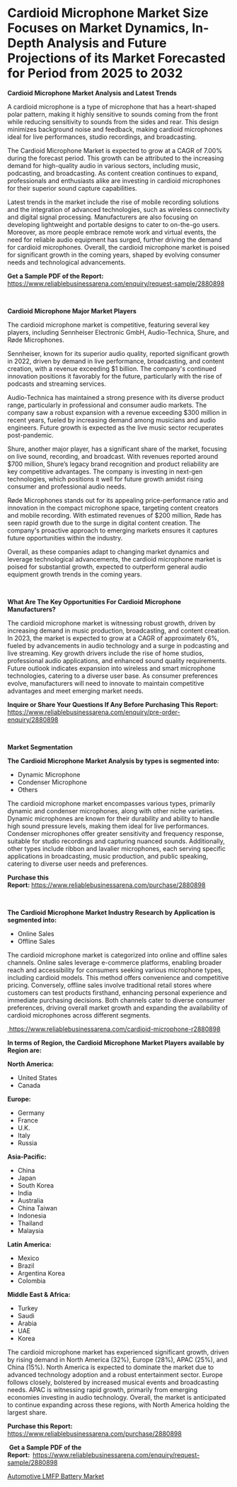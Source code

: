 <p><h1>Cardioid Microphone Market Size Focuses on Market Dynamics, In-Depth Analysis and Future Projections of its Market Forecasted for Period from 2025 to 2032</h1></p><p><strong>Cardioid Microphone Market Analysis and Latest Trends</strong></p>
<p><p>A cardioid microphone is a type of microphone that has a heart-shaped polar pattern, making it highly sensitive to sounds coming from the front while reducing sensitivity to sounds from the sides and rear. This design minimizes background noise and feedback, making cardioid microphones ideal for live performances, studio recordings, and broadcasting.</p><p>The Cardioid Microphone Market is expected to grow at a CAGR of 7.00% during the forecast period. This growth can be attributed to the increasing demand for high-quality audio in various sectors, including music, podcasting, and broadcasting. As content creation continues to expand, professionals and enthusiasts alike are investing in cardioid microphones for their superior sound capture capabilities.</p><p>Latest trends in the market include the rise of mobile recording solutions and the integration of advanced technologies, such as wireless connectivity and digital signal processing. Manufacturers are also focusing on developing lightweight and portable designs to cater to on-the-go users. Moreover, as more people embrace remote work and virtual events, the need for reliable audio equipment has surged, further driving the demand for cardioid microphones. Overall, the cardioid microphone market is poised for significant growth in the coming years, shaped by evolving consumer needs and technological advancements.</p></p>
<p><strong>Get a Sample PDF of the Report:&nbsp;</strong> <a href="https://www.reliablebusinessarena.com/enquiry/request-sample/2880898?utm_campaign=3215&utm_medium=2&utm_source=Github&utm_content=ia&utm_term=12032025&utm_id=cardioid-microphone">https://www.reliablebusinessarena.com/enquiry/request-sample/2880898</a></p>
<p>&nbsp;</p>
<p><strong>Cardioid Microphone Major Market Players</strong></p>
<p><p>The cardioid microphone market is competitive, featuring several key players, including Sennheiser Electronic GmbH, Audio-Technica, Shure, and Røde Microphones. </p><p>Sennheiser, known for its superior audio quality, reported significant growth in 2022, driven by demand in live performance, broadcasting, and content creation, with a revenue exceeding $1 billion. The company's continued innovation positions it favorably for the future, particularly with the rise of podcasts and streaming services.</p><p>Audio-Technica has maintained a strong presence with its diverse product range, particularly in professional and consumer audio markets. The company saw a robust expansion with a revenue exceeding $300 million in recent years, fueled by increasing demand among musicians and audio engineers. Future growth is expected as the live music sector recuperates post-pandemic.</p><p>Shure, another major player, has a significant share of the market, focusing on live sound, recording, and broadcast. With revenues reported around $700 million, Shure’s legacy brand recognition and product reliability are key competitive advantages. The company is investing in next-gen technologies, which positions it well for future growth amidst rising consumer and professional audio needs.</p><p>Røde Microphones stands out for its appealing price-performance ratio and innovation in the compact microphone space, targeting content creators and mobile recording. With estimated revenues of $200 million, Røde has seen rapid growth due to the surge in digital content creation. The company's proactive approach to emerging markets ensures it captures future opportunities within the industry.</p><p>Overall, as these companies adapt to changing market dynamics and leverage technological advancements, the cardioid microphone market is poised for substantial growth, expected to outperform general audio equipment growth trends in the coming years.</p></p>
<p>&nbsp;</p>
<p><strong>What Are The Key Opportunities For Cardioid Microphone Manufacturers?</strong></p>
<p><p>The cardioid microphone market is witnessing robust growth, driven by increasing demand in music production, broadcasting, and content creation. In 2023, the market is expected to grow at a CAGR of approximately 6%, fueled by advancements in audio technology and a surge in podcasting and live streaming. Key growth drivers include the rise of home studios, professional audio applications, and enhanced sound quality requirements. Future outlook indicates expansion into wireless and smart microphone technologies, catering to a diverse user base. As consumer preferences evolve, manufacturers will need to innovate to maintain competitive advantages and meet emerging market needs.</p></p>
<p><strong>Inquire or Share Your Questions If Any Before Purchasing This Report:</strong> <a href="https://www.reliablebusinessarena.com/enquiry/pre-order-enquiry/2880898?utm_campaign=3215&utm_medium=2&utm_source=Github&utm_content=ia&utm_term=12032025&utm_id=cardioid-microphone">https://www.reliablebusinessarena.com/enquiry/pre-order-enquiry/2880898</a></p>
<p>&nbsp;</p>
<p><strong>Market Segmentation</strong></p>
<p><strong>The Cardioid Microphone Market Analysis by types is segmented into:</strong></p>
<p><ul><li>Dynamic Microphone</li><li>Condenser Microphone</li><li>Others</li></ul></p>
<p><p>The cardioid microphone market encompasses various types, primarily dynamic and condenser microphones, along with other niche varieties. Dynamic microphones are known for their durability and ability to handle high sound pressure levels, making them ideal for live performances. Condenser microphones offer greater sensitivity and frequency response, suitable for studio recordings and capturing nuanced sounds. Additionally, other types include ribbon and lavalier microphones, each serving specific applications in broadcasting, music production, and public speaking, catering to diverse user needs and preferences.</p></p>
<p><strong>Purchase this Report:&nbsp;</strong><a href="https://www.reliablebusinessarena.com/purchase/2880898?utm_campaign=3215&utm_medium=2&utm_source=Github&utm_content=ia&utm_term=12032025&utm_id=cardioid-microphone">https://www.reliablebusinessarena.com/purchase/2880898</a></p>
<p>&nbsp;</p>
<p><strong>The Cardioid Microphone Market Industry Research by Application is segmented into:</strong></p>
<p><ul><li>Online Sales</li><li>Offline Sales</li></ul></p>
<p><p>The cardioid microphone market is categorized into online and offline sales channels. Online sales leverage e-commerce platforms, enabling broader reach and accessibility for consumers seeking various microphone types, including cardioid models. This method offers convenience and competitive pricing. Conversely, offline sales involve traditional retail stores where customers can test products firsthand, enhancing personal experience and immediate purchasing decisions. Both channels cater to diverse consumer preferences, driving overall market growth and expanding the availability of cardioid microphones across different segments.</p></p>
<p><a href="https://www.reliablebusinessarena.com/cardioid-microphone-r2880898?utm_campaign=3215&utm_medium=2&utm_source=Github&utm_content=ia&utm_term=12032025&utm_id=cardioid-microphone">&nbsp;https://www.reliablebusinessarena.com/cardioid-microphone-r2880898</a></p>
<p><strong>In terms of Region, the Cardioid Microphone Market Players available by Region are:</strong></p>
<p>
    <p> <strong> North America: </strong>
        <ul>
            <li>United States</li>
            <li>Canada</li>
        </ul>
        </p> 
    <p> <strong> Europe: </strong>
        <ul>
            <li>Germany</li>
            <li>France</li>
            <li>U.K.</li>
            <li>Italy</li>
            <li>Russia</li>
        </ul>
        </p> 
    <p> <strong> Asia-Pacific: </strong>
        <ul>
            <li>China</li>
            <li>Japan</li>
            <li>South Korea</li>
            <li>India</li>
            <li>Australia</li>
            <li>China Taiwan</li>
            <li>Indonesia</li>
            <li>Thailand</li>
            <li>Malaysia</li>
        </ul>
        </p> 
    <p> <strong> Latin America: </strong>
        <ul>
            <li>Mexico</li>
            <li>Brazil</li>
            <li>Argentina Korea</li>
            <li>Colombia</li>
        </ul>
        </p> 
    <p> <strong> Middle East & Africa: </strong>
        <ul>
            <li>Turkey</li>
            <li>Saudi</li>
            <li>Arabia</li>
            <li>UAE</li>
            <li>Korea</li>
        </ul>
    </p>
    </p>
<p><p>The cardioid microphone market has experienced significant growth, driven by rising demand in North America (32%), Europe (28%), APAC (25%), and China (15%). North America is expected to dominate the market due to advanced technology adoption and a robust entertainment sector. Europe follows closely, bolstered by increased musical events and broadcasting needs. APAC is witnessing rapid growth, primarily from emerging economies investing in audio technology. Overall, the market is anticipated to continue expanding across these regions, with North America holding the largest share.</p></p>
<p><strong>Purchase this Report: </strong><a href="https://www.reliablebusinessarena.com/purchase/2880898?utm_campaign=3215&utm_medium=2&utm_source=Github&utm_content=ia&utm_term=12032025&utm_id=cardioid-microphone">https://www.reliablebusinessarena.com/purchase/2880898</a></p>
<p>&nbsp;<strong>Get a Sample PDF of the Report:&nbsp;&nbsp;</strong><a href="https://www.reliablebusinessarena.com/enquiry/request-sample/2880898?utm_campaign=3215&utm_medium=2&utm_source=Github&utm_content=ia&utm_term=12032025&utm_id=cardioid-microphone">https://www.reliablebusinessarena.com/enquiry/request-sample/2880898</a></p>
<p><strong></strong></p>
<p><p><a href="https://github.com/spoorsusama/Market-Research-Report-List-1/blob/main/automotive-lmfp-battery-market.md?utm_campaign=3215&utm_medium=2&utm_source=Github&utm_content=ia&utm_term=12032025&utm_id=cardioid-microphone">Automotive LMFP Battery Market</a></p></p>